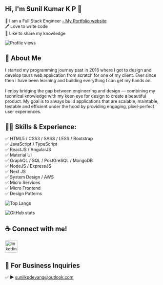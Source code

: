 ## Hi, I'm Sunil Kumar K P 👋

<p>
👑 I am a Full Stack Engineer <a href="#"> - My Portfolio website</a> <br> 
🖊️ Love to write code <br> 
🎤 Like to share my knowledge </p>

![Profile views](https://gpvc.arturio.dev/sunilkpdevanga)

## 🚀 About Me

I started my programming journey past in 2016 where I got to design and develop tours web application from scratch for one of my client. Ever since then I have been learning and building everything I can get my hands on. 
<br><br>
I enjoy bridging the gap between engineering and design — combining my technical knowledge with my keen eye for design to create a beautiful product. My goal is to always build applications that are scalable, maintable, testable and efficient under the hood by providing engaging, pixel-perfect user experiences.

## 👨‍💻 Skills & Experience:

✅ HTML5 / CSS3 / SASS / LESS / Bootstrap <br>
✅ JavaScript / TypeScript <br>
✅ ReactJS / AngularJS <br>
✅ Material UI <br>
✅ GraphQL / SQL / PostGreSQL / MongoDB <br>
✅ NodeJS / ExpressJS <br>
✅ Next JS <br>
✅ System Design / AWS <br>
✅ Micro Services <br>
✅ Micro Frontend <br>
✅ Design Patterns <br>


![Top Langs](https://github-readme-stats.vercel.app/api/top-langs/?username=sunilkpdevanga&layout=compact)

![GitHub stats](https://github-readme-stats.vercel.app/api?username=sunilkpdevanga&show_icons=true)

## ☕ Connect with me!

[<img src='https://camo.githubusercontent.com/a80d00f23720d0bc9f55481cfcd77ab79e141606829cf16ec43f8cacc7741e46/68747470733a2f2f696d672e736869656c64732e696f2f62616467652f4c696e6b6564496e2d3030373742353f7374796c653d666f722d7468652d6261646765266c6f676f3d6c696e6b6564696e266c6f676f436f6c6f723d7768697465' alt='linkedin' height='40'>](https://www.linkedin.com/in/sunilkumarkp/)


## 📧 For Business Inquiries

✅ ► sunilkpdevang@outlook.com
